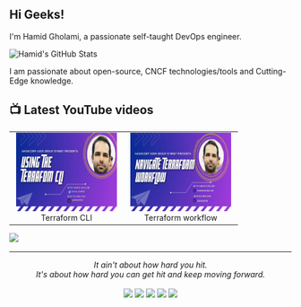 
## Hi Geeks!
I'm Hamid Gholami, a passionate self-taught DevOps engineer.

![Hamid's GitHub Stats](https://github-readme-stats.vercel.app/api?username=hamidgholami&show_icons=true&theme=gotham)

I am passionate about open-source, CNCF technologies/tools and Cutting-Edge knowledge.

## 📺 Latest YouTube videos
<table>
  <tr>
  <td align="center"  width="190">
    <a href="https://www.youtube.com/watch?v=YAoM2LN6f3M" target="_blank">
      <img src="./img/youtube-cards/terraform-cli-youtube.jpeg" alt="Watch the video" width="180" height="140" />
    </a>
    <br> Terraform CLI
  </td>
  <td align="center"  width="190">
    <a href="https://www.youtube.com/watch?v=kFLhMdftMUg" target="_blank">
      <img src="./img/youtube-cards/navigate-terraform-workflow.png" alt="Watch the video" width="180" height="140" />
    </a>
    <br> Terraform workflow
  </td>
</table>

[<img src="https://custom-icon-badges.herokuapp.com/badge/-Subscribe-red?style=for-the-badge&logo=video&logoColor=white"/>](https://www.youtube.com/channel/UCBlOVqLEwcvFNG03KDAVTlw?sub_confirmation=1)


<hr>
<p align="center">
   <i>It ain't about how hard you hit.</i>
   <br>
   <i>It's about how hard you can get hit and keep moving forward.</i>
   <br>
<br>
<a target="_blank" href="https://geekestan.com/"><img src="https://img.shields.io/badge/-WEB-FF4088?style=for-the-badge&logo=Hugo&logoColor=white"></img></a>
<a target="_blank" href="https://www.linkedin.com/in/hamid-gholami"><img src="https://img.shields.io/badge/-LinkedIn-0077B5?style=for-the-badge&logo=Linkedin&logoColor=white"></img></a>
<a target="_blank" href="mailto:hidgholami@gmail.com"><img src="https://img.shields.io/badge/-Gmail-D14836?style=for-the-badge&logo=Gmail&logoColor=white"></img></a>
<a target="_blank" href="https://twitter.com/045_hamid"><img src="https://img.shields.io/badge/-Twitter-1DA1F2?style=for-the-badge&logo=Twitter&logoColor=white"></img></a>
<a target="_blank" href="https://www.youtube.com/channel/UCBlOVqLEwcvFNG03KDAVTlw"><img src="https://img.shields.io/badge/YouTube-FF0000?style=for-the-badge&logo=youtube&logoColor=white"></img></a>
<br>
</p>       
